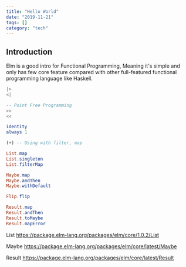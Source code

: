 ```yaml
---
title: "Hello World"
date: "2019-11-21"
tags: []
category: "tech"
---
```


## Introduction

Elm is a good intro for Functional Programming, Meaning it's simple and only has few core feature compared with other full-featured functional programming language like Haskell.

```elm
|>
<|

-- Point Free Programming
>>
<<

identity
always 1

(+) -- Using with filter, map

List.map
List.singleton
List.filterMap

Maybe.map
Maybe.andThen
Maybe.withDefault

Flip.flip

Result.map
Result.andThen
Result.toMaybe
Result.mapError
```

List
https://package.elm-lang.org/packages/elm/core/1.0.2/List

Maybe
https://package.elm-lang.org/packages/elm/core/latest/Maybe

Result
https://package.elm-lang.org/packages/elm/core/latest/Result
